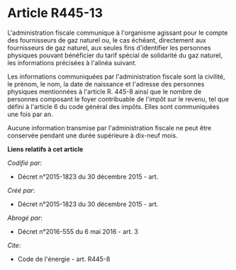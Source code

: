 # Article R445-13

L'administration fiscale communique à l'organisme agissant pour le compte des fournisseurs de gaz naturel ou, le cas échéant,
directement aux fournisseurs de gaz naturel, aux seules fins d'identifier les personnes physiques pouvant bénéficier du tarif
spécial de solidarité du gaz naturel, les informations précisées à l'alinéa suivant. 

Les informations communiquées par l'administration fiscale sont la civilité, le prénom, le nom, la date de naissance et
l'adresse des personnes physiques mentionnées à l'article R. 445-8 ainsi que le nombre de personnes composant le foyer
contribuable de l'impôt sur le revenu, tel que défini à l'article 6 du code général des impôts. Elles sont communiquées une
fois par an. 

Aucune information transmise par l'administration fiscale ne peut être conservée pendant une durée supérieure à dix-neuf
mois.

**Liens relatifs à cet article**

_Codifié par_:

  - Décret n°2015-1823 du 30 décembre 2015 - art.

_Créé par_:

  - Décret n°2015-1823 du 30 décembre 2015 - art.

_Abrogé par_:

  - Décret n°2016-555 du 6 mai 2016 - art. 3

_Cite_:

  - Code de l'énergie - art. R445-8
